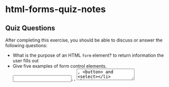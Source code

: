 # html-forms-quiz-notes

## Quiz Questions

After completing this exercise, you should be able to discuss or answer the following questions:

- What is the purpose of an HTML `form` element?
  to return information the user fills out
- Give five examples of form control elements.
  <input>, <label>, <textarea>, <button> and <select>
- Give three examples of `type` attribute values for HTML `<input>` elements.
  radio, text, and checkbox
- Is an HTML `<input>` element a block element or an inline element?
  inline element

## Notes

All student notes should be written here.

How to write `Code Examples` in markdown

for JS:

```javascript
const data = 'Howdy';
```

for HTML:

```html
<div>
  <p>This is text content</p>
</div>
```

for CSS:

```css
div {
  width: 100%;
}
```
